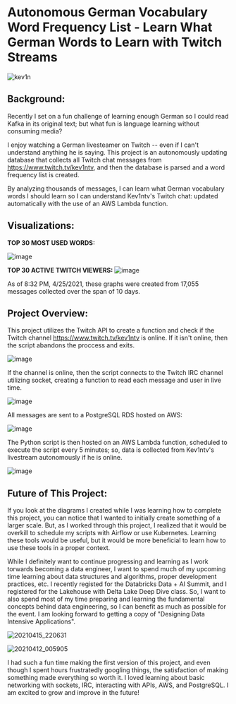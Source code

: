 # Autonomous German Vocabulary Word Frequency List - Learn What German Words to Learn with Twitch Streams

![kev1n](https://user-images.githubusercontent.com/53328559/115154362-49fa9c80-a02f-11eb-95ff-c431fbf761ec.png)

## Background:

Recently I set on a fun challenge of learning enough German so I could read Kafka in its original text; but what fun is language learning without consuming media?

I enjoy watching a German livesteamer on Twitch -- even if I can't understand anything he is saying. This project is an autonomously updating database that collects all Twitch chat messages from https://www.twitch.tv/kev1ntv, and then the database is parsed and a word frequency list is created.

By analyzing thousands of messages, I can learn what German vocabulary words I should learn so I can understand Kev1ntv's Twitch chat: updated automatically with the use of an AWS Lambda function.

## Visualizations:
**TOP 30 MOST USED WORDS:**

![image](https://user-images.githubusercontent.com/53328559/116025337-173f3e00-a605-11eb-8311-69dccbddac88.png)

**TOP 30 ACTIVE TWITCH VIEWERS:**
![image](https://user-images.githubusercontent.com/53328559/116025355-20c8a600-a605-11eb-8260-1f03db4a35af.png)

As of 8:32 PM, 4/25/2021, these graphs were created from 17,055 messages collected over the span of 10 days.

## Project Overview:

This project utilizes the Twitch API to create a function and check if the Twitch channel https://www.twitch.tv/kev1ntv is online. If it isn't online, then the script abandons the proccess and exits.

![image](https://user-images.githubusercontent.com/53328559/116025607-c845d880-a605-11eb-8bdc-960413fbe00f.png)


If the channel is online, then the script connects to the Twitch IRC channel utilizing socket, creating a function to read each message and user in live time.

![image](https://user-images.githubusercontent.com/53328559/116025641-dbf13f00-a605-11eb-87e7-96170aa5bdf1.png)


All messages are sent to a PostgreSQL RDS hosted on AWS:

![image](https://user-images.githubusercontent.com/53328559/115155537-4ff37c00-a035-11eb-8b7d-decd60c75528.png)

The Python script is then hosted on an AWS Lambda function, scheduled to execute the script every 5 minutes; so, data is collected from Kev1ntv's livestream autonomously if he is online.

![image](https://user-images.githubusercontent.com/53328559/116025743-0e02a100-a606-11eb-87ce-7714c0e7cc7d.png)

## Future of This Project:

If you look at the diagrams I created while I was learning how to complete this project, you can notice that I wanted to initially create something of a larger scale. But, as I worked through this project, I realized that it would be overkill to schedule my scripts with Airflow or use Kubernetes. Learning these tools would be useful, but it would be more beneficial to learn how to use these tools in a proper context.

While I definitely want to continue progressing and learning as I work torwards becoming a data engineer, I want to spend much of my upcoming time learning about data structures and algorithms, proper development practices, etc. I recently registed for the Databricks Data + AI Summit, and I registered for the Lakehouse with Delta Lake Deep Dive class. So, I want to also spend most of my time preparing and learning the fundamental concepts behind data engineering, so I can benefit as much as possible for the event. I am looking forward to getting a copy of "Designing Data Intensive Applications".


![20210415_220631](https://user-images.githubusercontent.com/53328559/115156116-a661ba00-a037-11eb-90c7-608ffdf8d755.jpg)

![20210412_005905](https://user-images.githubusercontent.com/53328559/115156145-c3968880-a037-11eb-9785-e411125f4b1e.jpg)

I had such a fun time making the first version of this project, and even though I spent hours frustratedly googling things, the satisfaction of making something made everything so worth it. I loved learning about basic networking with sockets, IRC, interacting with APIs, AWS, and PostgreSQL. I am excited to grow and improve in the future!


